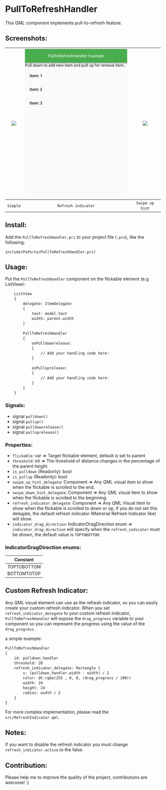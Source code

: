 # PullToRefreshHandler
This QML component implements pull-to-refresh feature.

## Screenshots:

| ![](static/example_480.gif) |  ![](static/refresh_indicator.gif)   | ![](static/swip_up_hint.gif) |
| :-------------------------: | :----------------------------------: | :--------------------------: |
|          `Simple`           |         `Refresh indicator`          |         `Swipe up hint`      |

## Install:
Add the `PullToRefreshHandler.pri` to your project file (`.pro`), like the following:
```
include(Path/to/PullToRefreshHandler.pri)
```

## Usage:
Put the `PullToRefreshHandler` component on the flickable element (e.g ListView):

```
    ListView
    {
        delegate: ItemDelegate
        {
            text: model.text
            width: parent.width
        }

        PullToRefreshHandler
        {
            onPulldownrelease:
            {
                // Add your handling code here:
            }

            onPulluprelease:
            {
                // Add your handling code here:
            }
        }
    }
```

### Signals:
+ signal `pulldown()`
+ signal `pullup()`
+ signal `pulldownrelease()`
+ signal `pulluprelease()`

### Properties:
+ `flickable`: var => Target flickable element, default is set to parent
+ `threshold`: int => The threshold of distance changes in the percentage of the parent height
+ `is_pulldown` (Readonly): bool
+ `is_pullup` (Readonly): bool 
+ `swipe_up_hint_delegate`: Component => Any QML visual item to show when the flickable is scrolled to the end.
+ `swipe_down_hint_delegate`: Component => Any QML visual item to show when the flickable is scrolled to the beginning.
+ `refresh_indicator_delegate`: Component => Any QML Visual item to show when the flickable is scrolled to down or up, if you do not set this delegate, the default refresh indicator (Matrerial Refresh Indicator like) will show.
+ `indicator_drag_direction`: IndicatorDragDirection enum => `indicator_drag_direction` will specify when the `refresh_indicator` must be shown, the default value is `TOPTOBOTTOM`.

### IndicatorDragDirection enums:
|    Constant    |
| :------------: |
|  TOPTOBOTTOM   |
|  BOTTOMTOTOP   |

## Custom Refresh Indicator:
Any QML visual element can use as the refresh indicator, so you can easily create your custom refresh indicator.
When you set `refresh_indicator_delegate` to your custom refresh indicator, `PullToRefreshHandler` will expose the `drag_progress` variable to your component so you can represent the progress using the value of the `drag_progress`.

a simple example:
```
PullToRefreshHandler
{
    id: pulldown_handler
    threshold: 20
    refresh_indicator_delegate: Rectangle {
        x: (pulldown_handler.width - width) / 2
        color: Qt.rgba(255 , 0, 0, (drag_progress / 100))
        width: 24
        height: 24
        radius: width / 2
    }
}
```
For more complex implementation, please read the `src/RefreshIndicator.qml`.

## Notes:
If you want to disable the refresh indicator you must change `refresh_indicator.active` to the false.

## Contribution:
Please help me to improve the quality of the project, contributions are welcome! :)